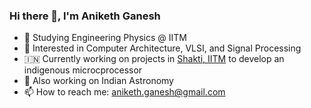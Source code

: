 ### Hi there 👋, I'm Aniketh Ganesh
- 🚀 Studying Engineering Physics @ IITM
- 🤖 Interested in Computer Architecture, VLSI, and Signal Processing
- 🇮🇳 Currently working on projects in [Shakti, IITM]([url](https://shakti.org.in/)) to develop an indigenous microcprocessor
- 🔭 Also working on Indian Astronomy
- 📫 How to reach me: aniketh.ganesh@gmail.com
<!--
**aniketh-g/aniketh-g** is a ✨ _special_ ✨ repository because its `README.md` (this file) appears on your GitHub profile.

Here are some ideas to get you started:

- 🔭 I’m currently working on ...
- 🌱 I’m currently learning ...
- 👯 I’m looking to collaborate on ...
- 🤔 I’m looking for help with ...
- 💬 Ask me about ...
- 📫 How to reach me: ...
- 😄 Pronouns: ...
- ⚡ Fun fact: ...
-->
